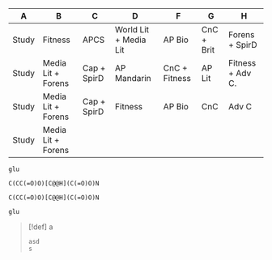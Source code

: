 
| A     | B                  | C           | D                     | F             | G          | H                |
| ----- | ------------------ | ----------- | --------------------- | ------------- | ---------- | ---------------- |
| Study | Fitness            | APCS        | World Lit + Media Lit | AP Bio        | CnC + Brit | Forens + SpirD   |
| Study | Media Lit + Forens | Cap + SpirD | AP Mandarin           | CnC + Fitness | AP Lit     | Fitness + Adv C. |
| Study | Media Lit + Forens | Cap + SpirD | Fitness               | AP Bio        | CnC        | Adv C            |
| Study | Media Lit + Forens |             |                       |               |            |                  |

```molecule
glu
```

```smiles
C(CC(=O)O)[C@@H](C(=O)O)N
```

```smiles
C(CC(=O)O)[C@@H](C(=O)O)N
```

```molecule
glu
```

> [!def] a
> ```col
> asd
> s
> ```